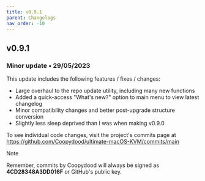 ```yaml
---
title: v0.9.1
parent: Changelogs
nav_order: -10
---
```


## v0.9.1
### Minor update • 29/05/2023

This update includes the following features / fixes / changes:

- Large overhaul to the repo update utility, including many new functions
- Added a quick-access "What's new?" option to main menu to view latest changelog
- Minor compatibility changes and better post-upgrade structure conversion
- Slightly less sleep deprived than I was when making v0.9.0

To see individual code changes, visit the project's commits page at https://github.com/Coopydood/ultimate-macOS-KVM/commits/main 

> [!NOTE]
> Remember, commits by Coopydood will always be signed as **4CD28348A3DD016F** or GitHub's public key. 